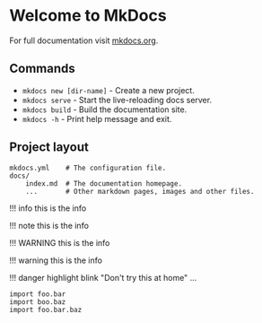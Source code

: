 # Welcome to MkDocs

For full documentation visit [mkdocs.org](https://www.mkdocs.org).

## Commands

* `mkdocs new [dir-name]` - Create a new project.
* `mkdocs serve` - Start the live-reloading docs server.
* `mkdocs build` - Build the documentation site.
* `mkdocs -h` - Print help message and exit.

## Project layout

    mkdocs.yml    # The configuration file.
    docs/
        index.md  # The documentation homepage.
        ...       # Other markdown pages, images and other files.

!!! info
    this is the info

!!! note
    this is the info
    
!!! WARNING
    this is the info
    
!!! warning
    this is the info
    
!!! danger highlight blink "Don't try this at home"
    ...
    
```{.py3 hl_lines="1-2" linenums="1"}
import foo.bar
import boo.baz
import foo.bar.baz
```
